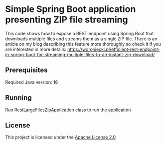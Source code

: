 # Simple Spring Boot application presenting ZIP file streaming

This code shows how to expose a REST endpoint using Spring Boot that downloads multiple files and streams them as a single ZIP file.
There is an article on my blog describing this feature more thoroughly so check it if you are interested in more details: https://woroniecki.pl/efficient-rest-endpoint-in-spring-boot-for-streaming-multiple-files-to-an-instant-zip-download/

## Prerequisites

Required Java version: 16

## Running

Run RestLargeFilesZipApplication class to run the application

## License

This project is licensed under the [Apache License 2.0](LICENSE.md)
